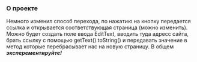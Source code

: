### О проекте
Немного изменил способ перехода, по нажатию на кнопку передается ссылка и открывается соответствующая страница (можно изменить). Можно будет создать поле ввода EditText, вводить туда адресс сайта, брать ссылку с помощью getText().toString() и передавать значение в метод которые перебрасывает нас на новую страницу. В общем ***эксперементируйте!***